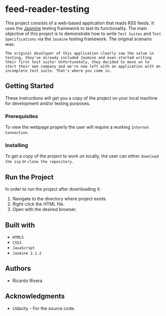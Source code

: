 # feed-reader-testing
This project consists of a web-based application that reads RSS feeds. It uses the [Jasmine](http://jasmine.github.io/) testing framework to test its functionality. The main objective of this project is to demonstrate how to write `Test Suites` and `Test Specifications` via the `Jasmine` testing framework. The original scenario was:

```
The original developer of this application clearly saw the value in testing, they've already included Jasmine and even started writing their first test suite! Unfortunately, they decided to move on to start their own company and we're now left with an application with an incomplete test suite. That's where you come in.
```

## Getting Started
These instructions will get you a copy of the project on your local machine for development and/or testing purposes.

### Prerequisites
To view the webpage properly the user will require a working `Internet Connection`.

### Installing
To get a copy of the project to work on locally, the user can either `download the zip` or `clone the repository`.

## Run the Project
In order to run the project after downloading it:
1) Navigate to the directory where project exists.
2) Right-click the HTML file.
3) Open with the desired browser.

## Built with
* `HTML5`
* `CSS3`
* `JavaScript`
* `Jasmine 2.1.2`

## Authors
* Ricardo Rivera

## Acknowledgments
* Udacity - For the source code.